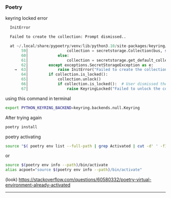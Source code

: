 ### Poetry
keyring locked error
```python
  InitError

  Failed to create the collection: Prompt dismissed..

  at ~/.local/share/pypoetry/venv/lib/python3.10/site-packages/keyring/backends/SecretService.py:63 in get_preferred_collection
       59│                 collection = secretstorage.Collection(bus, self.preferred_collection)
       60│             else:
       61│                 collection = secretstorage.get_default_collection(bus)
       62│         except exceptions.SecretStorageException as e:
    →  63│             raise InitError("Failed to create the collection: %s." % e)
       64│         if collection.is_locked():
       65│             collection.unlock()
       66│             if collection.is_locked():  # User dismissed the prompt
       67│                 raise KeyringLocked("Failed to unlock the collection!")
```

using this command in terminal
```bash
export PYTHON_KEYRING_BACKEND=keyring.backends.null.Keyring
```
After trying again
```bash
poetry install
```

poetry activating
```bash
source "$( poetry env list --full-path | grep Activated | cut -d' ' -f1 )/bin/activate"
```
or
```bash
source $(poetry env info --path)/bin/activate
alias acpoet="source $(poetry env info --path)/bin/activate"
```
(look) https://stackoverflow.com/questions/60580332/poetry-virtual-environment-already-activated

-------------------------------------------------------------------------------------------------

